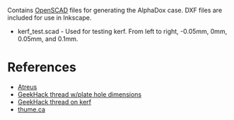 Contains [OpenSCAD](http://www.openscad.org/) files for generating the AlphaDox
case. DXF files are included for use in Inkscape.

- kerf_test.scad - Used for testing kerf. From left to right, -0.05mm, 0mm,
  0.05mm, and 0.1mm.

# References

- [Atreus](https://github.com/technomancy/atreus/tree/master/case/openscad)
- [GeekHack thread w/plate hole dimensions](http://geekhack.org/index.php?topic=64287.0)
- [GeekHack thread on kerf](http://geekhack.org/index.php?topic=59837)
- [thume.ca](http://thume.ca/2014/09/08/creating-a-keyboard-1-hardware/)
